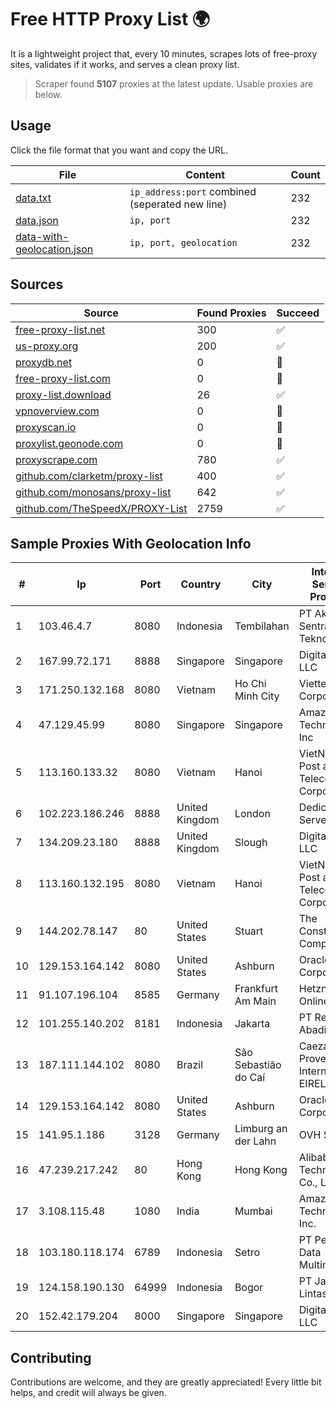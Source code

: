 
# Free HTTP Proxy List 🌍

It is a lightweight project that, every 10 minutes, scrapes lots of free-proxy sites, validates if it works, and serves a clean proxy list.


> Scraper found **5107** proxies at the latest update. Usable proxies are below.

## Usage

Click the file format that you want and copy the URL.


|File|Content|Count|
|----|-------|-----|
|[data.txt](https://raw.githubusercontent.com/themiralay/Proxy-List-World/master/data.txt)|`ip_address:port` combined (seperated new line)|232|
|[data.json](https://raw.githubusercontent.com/themiralay/Proxy-List-World/master/data.json)|`ip, port`|232|
|[data-with-geolocation.json](https://raw.githubusercontent.com/themiralay/Proxy-List-World/master/data-with-geolocation.json)|`ip, port, geolocation`|232|

## Sources

|Source|Found Proxies|Succeed|
|------|-------------|-------|
|[free-proxy-list.net](https://free-proxy-list.net)|300|✅|
|[us-proxy.org](https://www.us-proxy.org)|200|✅|
|[proxydb.net](http://proxydb.net)|0|🚫|
|[free-proxy-list.com](https://free-proxy-list.com/?page=&port=&type%5B%5D=http&type%5B%5D=https&up_time=0&search=Search)|0|🚫|
|[proxy-list.download](https://www.proxy-list.download/HTTP)|26|✅|
|[vpnoverview.com](https://vpnoverview.com/privacy/anonymous-browsing/free-proxy-servers)|0|🚫|
|[proxyscan.io](https://www.proxyscan.io)|0|🚫|
|[proxylist.geonode.com](https://proxylist.geonode.com/api/proxy-list?limit=300&page=1&sort_by=lastChecked&sort_type=desc&protocols=http,https)|0|🚫|
|[proxyscrape.com](https://api.proxyscrape.com/v2/?request=displayproxies&protocol=http&timeout=10000&country=all&ssl=all&anonymity=all)|780|✅|
|[github.com/clarketm/proxy-list](https://raw.githubusercontent.com/clarketm/proxy-list/master/proxy-list-raw.txt)|400|✅|
|[github.com/monosans/proxy-list](https://raw.githubusercontent.com/monosans/proxy-list/main/proxies/http.txt)|642|✅|
|[github.com/TheSpeedX/PROXY-List](https://raw.githubusercontent.com/TheSpeedX/PROXY-List/master/http.txt)|2759|✅|


## Sample Proxies With Geolocation Info

|#|Ip|Port|Country|City|Internet Service Provider|
|-|--|----|-------|----|-------------------------|
|1|103.46.4.7|8080|Indonesia|Tembilahan|PT Akses Sentral Teknologi|
|2|167.99.72.171|8888|Singapore|Singapore|DigitalOcean, LLC|
|3|171.250.132.168|8080|Vietnam|Ho Chi Minh City|Viettel Corporation|
|4|47.129.45.99|8080|Singapore|Singapore|Amazon Technologies Inc|
|5|113.160.133.32|8080|Vietnam|Hanoi|VietNam Post and Telecom Corporation|
|6|102.223.186.246|8888|United Kingdom|London|Dedicated Servers|
|7|134.209.23.180|8888|United Kingdom|Slough|DigitalOcean, LLC|
|8|113.160.132.195|8080|Vietnam|Hanoi|VietNam Post and Telecom Corporation|
|9|144.202.78.147|80|United States|Stuart|The Constant Company|
|10|129.153.164.142|8080|United States|Ashburn|Oracle Corporation|
|11|91.107.196.104|8585|Germany|Frankfurt Am Main|Hetzner Online AG|
|12|101.255.140.202|8181|Indonesia|Jakarta|PT Remala Abadi|
|13|187.111.144.102|8080|Brazil|São Sebastião do Caí|Caezar Provedor de Internet EIRELI|
|14|129.153.164.142|8080|United States|Ashburn|Oracle Corporation|
|15|141.95.1.186|3128|Germany|Limburg an der Lahn|OVH SAS|
|16|47.239.217.242|80|Hong Kong|Hong Kong|Alibaba (US) Technology Co., Ltd.|
|17|3.108.115.48|1080|India|Mumbai|Amazon Technologies Inc.|
|18|103.180.118.174|6789|Indonesia|Setro|PT Persada Data Multimedia|
|19|124.158.190.130|64999|Indonesia|Bogor|PT Jala Lintas Media|
|20|152.42.179.204|8000|Singapore|Singapore|DigitalOcean, LLC|



## Contributing

Contributions are welcome, and they are greatly appreciated! Every
little bit helps, and credit will always be given.

